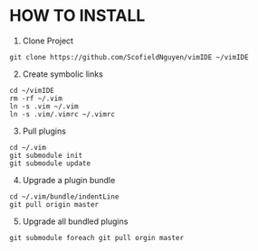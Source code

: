 # HOW TO INSTALL

1. Clone Project

```
git clone https://github.com/ScofieldNguyen/vimIDE ~/vimIDE
```

2. Create symbolic links

```
cd ~/vimIDE
rm -rf ~/.vim
ln -s .vim ~/.vim
ln -s .vim/.vimrc ~/.vimrc
```

3. Pull plugins

```
cd ~/.vim
git submodule init
git submodule update
```

4. Upgrade a plugin bundle

```
cd ~/.vim/bundle/indentLine
git pull origin master
```

5. Upgrade all bundled plugins

```
git submodule foreach git pull orgin master
```
